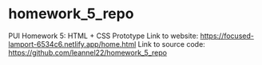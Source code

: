 # homework_5_repo
PUI Homework 5: HTML + CSS Prototype
Link to website: https://focused-lamport-6534c6.netlify.app/home.html 
Link to source code: ​​https://github.com/leannel22/homework_5_repo 